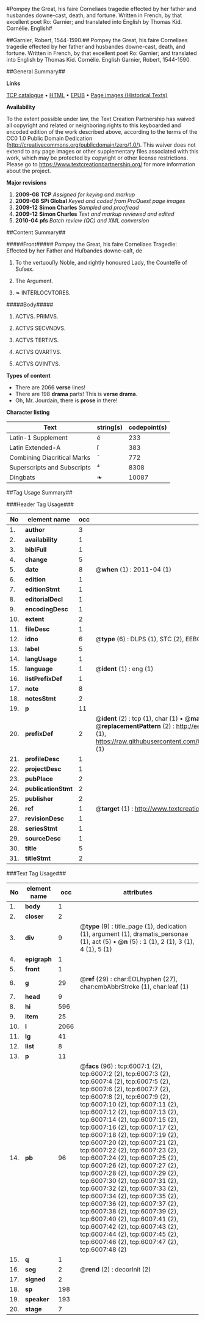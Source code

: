 #Pompey the Great, his faire Corneliaes tragedie effected by her father and husbandes downe-cast, death, and fortune. Written in French, by that excellent poet Ro: Garnier; and translated into English by Thomas Kid. Cornélie. English#

##Garnier, Robert, 1544-1590.##
Pompey the Great, his faire Corneliaes tragedie effected by her father and husbandes downe-cast, death, and fortune. Written in French, by that excellent poet Ro: Garnier; and translated into English by Thomas Kid.
Cornélie. English
Garnier, Robert, 1544-1590.

##General Summary##

**Links**

[TCP catalogue](http://www.ota.ox.ac.uk/tcp/)  • 
[HTML](http://tei.it.ox.ac.uk/tcp/Texts-HTML/free/A01/A01501.html)  • 
[EPUB](http://tei.it.ox.ac.uk/tcp/Texts-EPUB/free/A01/A01501.epub) • 
[Page images (Historical Texts)](https://historicaltexts.jisc.ac.uk/eebo-99841426e)

**Availability**

To the extent possible under law, the Text Creation Partnership has waived all copyright and related or neighboring rights to this keyboarded and encoded edition of the work described above, according to the terms of the CC0 1.0 Public Domain Dedication (http://creativecommons.org/publicdomain/zero/1.0/). This waiver does not extend to any page images or other supplementary files associated with this work, which may be protected by copyright or other license restrictions. Please go to https://www.textcreationpartnership.org/ for more information about the project.

**Major revisions**

1. __2009-08__ __TCP__ *Assigned for keying and markup*
1. __2009-08__ __SPi Global__ *Keyed and coded from ProQuest page images*
1. __2009-12__ __Simon Charles__ *Sampled and proofread*
1. __2009-12__ __Simon Charles__ *Text and markup reviewed and edited*
1. __2010-04__ __pfs__ *Batch review (QC) and XML conversion*

##Content Summary##

#####Front#####
Pompey the Great, his faire Corneliaes Tragedie: Effected
by her Father and Huſbandes downe-caſt, de
1. To the vertuouſly Noble, and rightly honoured Lady, the
Counteſſe of Suſsex.

1. The Argument.

1. ❧ INTERLOCVTORES.

#####Body#####

1. ACTVS. PRIMVS.

1. ACTVS SECVNDVS.

1. ACTVS TERTIVS.

1. ACTVS QVARTVS.

1. ACTVS QVINTVS.

**Types of content**

  * There are 2066 **verse** lines!
  * There are 198 **drama** parts! This is **verse drama**.
  * Oh, Mr. Jourdain, there is **prose** in there!

**Character listing**


|Text|string(s)|codepoint(s)|
|---|---|---|
|Latin-1 Supplement|é|233|
|Latin Extended-A|ſ|383|
|Combining             Diacritical Marks|̄|772|
|Superscripts             and Subscripts|⁴|8308|
|Dingbats|❧|10087|

##Tag Usage Summary##

###Header Tag Usage###

|No|element name|occ|attributes|
|---|---|---|---|
|1.|__author__|3||
|2.|__availability__|1||
|3.|__biblFull__|1||
|4.|__change__|5||
|5.|__date__|8| @__when__ (1) : 2011-04 (1)|
|6.|__edition__|1||
|7.|__editionStmt__|1||
|8.|__editorialDecl__|1||
|9.|__encodingDesc__|1||
|10.|__extent__|2||
|11.|__fileDesc__|1||
|12.|__idno__|6| @__type__ (6) : DLPS (1), STC (2), EEBO-CITATION (1), PROQUEST (1), VID (1)|
|13.|__label__|5||
|14.|__langUsage__|1||
|15.|__language__|1| @__ident__ (1) : eng (1)|
|16.|__listPrefixDef__|1||
|17.|__note__|8||
|18.|__notesStmt__|2||
|19.|__p__|11||
|20.|__prefixDef__|2| @__ident__ (2) : tcp (1), char (1)  •  @__matchPattern__ (2) : ([0-9\-]+):([0-9IVX]+) (1), (.+) (1)  •  @__replacementPattern__ (2) : http://eebo.chadwyck.com/downloadtiff?vid=$1&page=$2 (1), https://raw.githubusercontent.com/textcreationpartnership/Texts/master/tcpchars.xml#$1 (1)|
|21.|__profileDesc__|1||
|22.|__projectDesc__|1||
|23.|__pubPlace__|2||
|24.|__publicationStmt__|2||
|25.|__publisher__|2||
|26.|__ref__|1| @__target__ (1) : http://www.textcreationpartnership.org/docs/. (1)|
|27.|__revisionDesc__|1||
|28.|__seriesStmt__|1||
|29.|__sourceDesc__|1||
|30.|__title__|5||
|31.|__titleStmt__|2||


###Text Tag Usage###

|No|element name|occ|attributes|
|---|---|---|---|
|1.|__body__|1||
|2.|__closer__|2||
|3.|__div__|9| @__type__ (9) : title_page (1), dedication (1), argument (1), dramatis_personae (1), act (5)  •  @__n__ (5) : 1 (1), 2 (1), 3 (1), 4 (1), 5 (1)|
|4.|__epigraph__|1||
|5.|__front__|1||
|6.|__g__|29| @__ref__ (29) : char:EOLhyphen (27), char:cmbAbbrStroke (1), char:leaf (1)|
|7.|__head__|9||
|8.|__hi__|596||
|9.|__item__|25||
|10.|__l__|2066||
|11.|__lg__|41||
|12.|__list__|8||
|13.|__p__|11||
|14.|__pb__|96| @__facs__ (96) : tcp:6007:1 (2), tcp:6007:2 (2), tcp:6007:3 (2), tcp:6007:4 (2), tcp:6007:5 (2), tcp:6007:6 (2), tcp:6007:7 (2), tcp:6007:8 (2), tcp:6007:9 (2), tcp:6007:10 (2), tcp:6007:11 (2), tcp:6007:12 (2), tcp:6007:13 (2), tcp:6007:14 (2), tcp:6007:15 (2), tcp:6007:16 (2), tcp:6007:17 (2), tcp:6007:18 (2), tcp:6007:19 (2), tcp:6007:20 (2), tcp:6007:21 (2), tcp:6007:22 (2), tcp:6007:23 (2), tcp:6007:24 (2), tcp:6007:25 (2), tcp:6007:26 (2), tcp:6007:27 (2), tcp:6007:28 (2), tcp:6007:29 (2), tcp:6007:30 (2), tcp:6007:31 (2), tcp:6007:32 (2), tcp:6007:33 (2), tcp:6007:34 (2), tcp:6007:35 (2), tcp:6007:36 (2), tcp:6007:37 (2), tcp:6007:38 (2), tcp:6007:39 (2), tcp:6007:40 (2), tcp:6007:41 (2), tcp:6007:42 (2), tcp:6007:43 (2), tcp:6007:44 (2), tcp:6007:45 (2), tcp:6007:46 (2), tcp:6007:47 (2), tcp:6007:48 (2)|
|15.|__q__|1||
|16.|__seg__|2| @__rend__ (2) : decorInit (2)|
|17.|__signed__|2||
|18.|__sp__|198||
|19.|__speaker__|193||
|20.|__stage__|7||
